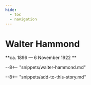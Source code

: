 ```yaml
---
hide:
  - toc
  - navigation 
---
```


# Walter Hammond

**ca. 1896 — 6 November 1922 **

--8<-- "snippets/walter-hammond.md"

--8<-- "snippets/add-to-this-story.md"
